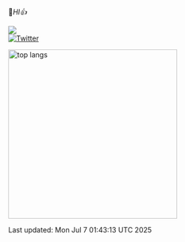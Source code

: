 🚀*HI👍*

![](https://komarev.com/ghpvc/?username=waiorecchi&color=blue)  
[![Twitter](https://img.shields.io/badge/Twitter-1DA1F2?style=flat&logo=twitter&logoColor=white)](https://x.com/oreennginia)

 <img alt="top langs" height="340px" src="https://github-readme-stats.vercel.app/api/top-langs/?username=waiorecchi&theme=dark&layout=compact&langs_count=16&card_width=320&date=1750640805" />

Last updated: Mon Jul  7 01:43:13 UTC 2025
